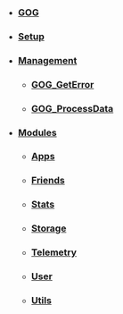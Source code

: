 * ### [GOG](Home)
* ### [Setup](Setup)
* ### [Management](#)
  * ### [GOG_GetError](GOG_GetError)
  * ### [GOG_ProcessData](GOG_ProcessData)
* ### [Modules](#)
  * ### [Apps](Apps)
  * ### [Friends](Friends)
  * ### [Stats](Stats)
  * ### [Storage](Storage)
  * ### [Telemetry](Telemetry)
  * ### [User](User)
  * ### [Utils](Utils)